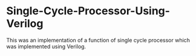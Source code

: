 # Single-Cycle-Processor-Using-Verilog
This was an implementation of a function of single cycle processor which was implemented using Verilog.
